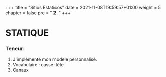 +++
title = "Sitios Estaticos"
date = 2021-11-08T19:59:57+01:00
weight = 5
chapter = false
pre = "<b> 2. </b>"
+++

# STATIQUE

### Teneur:
1. J'implémente mon modèle personnalisé.
2. Vocabulaire : casse-tête
3. Canaux